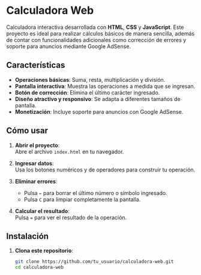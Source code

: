 # Calculadora Web

Calculadora interactiva desarrollada con **HTML**, **CSS** y **JavaScript**. Este proyecto es ideal para realizar cálculos básicos de manera sencilla, además de contar con funcionalidades adicionales como corrección de errores y soporte para anuncios mediante Google AdSense.

## Características

- **Operaciones básicas**: Suma, resta, multiplicación y división.  
- **Pantalla interactiva**: Muestra las operaciones a medida que se ingresan.  
- **Botón de corrección**: Elimina el último carácter ingresado.  
- **Diseño atractivo y responsivo**: Se adapta a diferentes tamaños de pantalla.  
- **Monetización**: Incluye soporte para anuncios con Google AdSense.  

## Cómo usar

1. **Abrir el proyecto**:  
   Abre el archivo `index.html` en tu navegador.  

2. **Ingresar datos**:  
   Usa los botones numéricos y de operadores para construir tu operación.  

3. **Eliminar errores**:  
   - Pulsa `←` para borrar el último número o símbolo ingresado.  
   - Pulsa `C` para limpiar completamente la pantalla.  

4. **Calcular el resultado**:  
   Pulsa `=` para ver el resultado de la operación.  

## Instalación

1. **Clona este repositorio**:  
   ```bash
   git clone https://github.com/tu_usuario/calculadora-web.git
   cd calculadora-web

